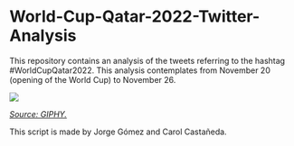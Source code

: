 # World-Cup-Qatar-2022-Twitter-Analysis
This repository contains an analysis of the tweets referring to the hashtag #WorldCupQatar2022. This analysis contemplates from November 20 (opening of the World Cup) to November 26.

![](https://media.giphy.com/media/j1BN5f7iGBTauQ1aVH/giphy.gif)

*[Source: GIPHY.](https://giphy.com/gifs/trt-network-trt-1-spor-j1BN5f7iGBTauQ1aVH)*

This script is made by Jorge Gómez and Carol Castañeda.
